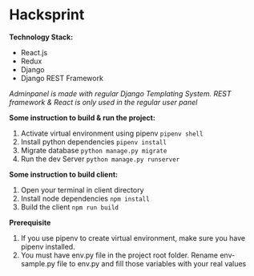 # Hacksprint

**Technology Stack:**
 - React.js
 - Redux
 - Django
 - Django REST Framework
 
 _Adminpanel is made with regular Django Templating System. REST framework & React is only used in the regular user panel_

**Some instruction to build & run the project:**
  1. Activate virtual environment using pipenv `pipenv shell`
  2. Install python dependencies `pipenv install`
  3. Migrate database `python manage.py migrate`
  4. Run the dev Server `python manage.py runserver`

**Some instruction to build client:**
  1. Open your terminal in client directory
  2. Install node dependencies `npm install`
  3. Build the client `npm run build`
  
**Prerequisite**
  1. If you use pipenv to create virtual environment, make sure you have pipenv installed.
  2. You must have env.py file in the project root folder. Rename env-sample.py file to env.py and fill those variables with your real values
